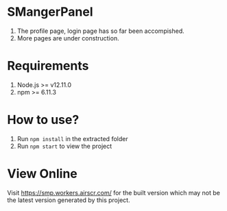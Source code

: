 # SMangerPanel
1. The profile page, login page has so far been accompished.
2. More pages are under construction.

# Requirements
1. Node.js >= v12.11.0
2. npm >= 6.11.3

# How to use?
1. Run `npm install` in the extracted folder
2. Run `npm start` to view the project

# View Online
Visit https://smp.workers.airscr.com/ for the built version which may not be the latest version generated by this project.
